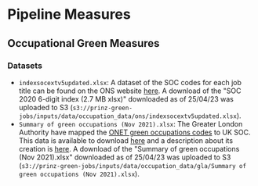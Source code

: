 # Pipeline Measures

## Occupational Green Measures

### Datasets

- `indexsocextv5updated.xlsx`: A dataset of the SOC codes for each job title can be found on the ONS website [here](https://www.ons.gov.uk/methodology/classificationsandstandards/standardoccupationalclassificationsoc/standardoccupationalclassificationsocextensionproject). A download of the "SOC 2020 6-digit index (2.7 MB xlsx)" downloaded as of 25/04/23 was uploaded to S3 (`s3://prinz-green-jobs/inputs/data/occupation_data/ons/indexsocextv5updated.xlsx`).
- `Summary of green occupations (Nov 2021).xlsx`: The Greater London Authority have mapped the [ONET green occupations codes](https://www.onetcenter.org/green/skills.html) to UK SOC. This data is available to download [here](https://data.london.gov.uk/dataset/identifying-green-occupations-in-london?_gl=1%2a8t5yr7%2a_ga%2aNzIwMzA5OTAwLjE2ODE5NzgzODk.%2a_ga_PY4SWZN1RJ%2aMTY4MjQzNTQxNS4xLjAuMTY4MjQzNTQyMC41NS4wLjA.) and a description about its creation is [here](https://www.london.gov.uk/business-and-economy-publications/identifying-green-occupations-london#useful-links). A download of the "Summary of green occupations (Nov 2021).xlsx" downloaded as of 25/04/23 was uploaded to S3 (`s3://prinz-green-jobs/inputs/data/occupation_data/gla/Summary of green occupations (Nov 2021).xlsx`).
